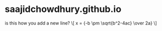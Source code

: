 # saajidchowdhury.github.io

<script type="text/javascript"
        src="https://cdnjs.cloudflare.com/ajax/libs/mathjax/2.7.0/MathJax.js?config=TeX-AMS_CHTML"></script>
is this how you add a new line?
\\[ x = {-b \pm \sqrt{b^2-4ac} \over 2a} \\]
